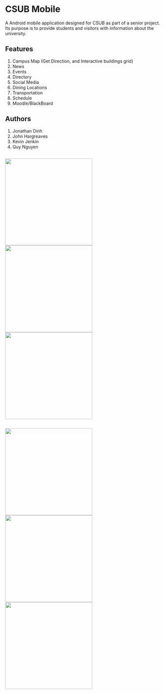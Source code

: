 # CSUB Mobile
A Android mobile application designed for CSUB as part of a senior project. Its purpose is to provide students and visitors with information about the university.

## Features
1. Campus Map (Get Direction, and Interactive buildings grid)
2. News
3. Events
4. Directory
5. Social Media
6. Dining Locations
7. Transportation
8. Schedule
9. Moodle/BlackBoard

## Authors
1. Jonathan Dinh
2. John Hargreaves
3. Kevin Jenkin
4. Quy Nguyen

<img src="http://i.imgur.com/19J0rv4.png" width="280">    <img src="http://i.imgur.com/lGHldpA.png" width="280"> <img src="http://i.imgur.com/hhUZmKF.jpg" width="280"> 
----------------------------------------------------------------------------------------------------------------
<img src="http://i.imgur.com/0UDDa39.png" width="280"> <img src="http://i.imgur.com/3d17z7l.png" width="280">    <img src="http://i.imgur.com/e7S9QKb.png" width="280">
----------------------------------------------------------------------------------------------------------------

